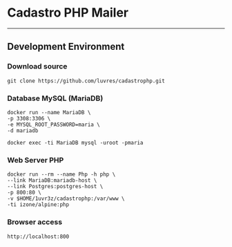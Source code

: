 # Cadastro PHP Mailer
-----
## Development Environment

### Download source
```
git clone https://github.com/luvres/cadastrophp.git
```
### Database MySQL (MariaDB)
```
docker run --name MariaDB \
-p 3308:3306 \
-e MYSQL_ROOT_PASSWORD=maria \
-d mariadb
```
```
docker exec -ti MariaDB mysql -uroot -pmaria
```

### Web Server PHP
```
docker run --rm --name Php -h php \
--link MariaDB:mariadb-host \
--link Postgres:postgres-host \
-p 800:80 \
-v $HOME/1uvr3z/cadastrophp:/var/www \
-ti izone/alpine:php
```
### Browser access
```
http://localhost:800
```
